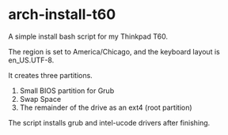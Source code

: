 # arch-install-t60
A simple install bash script for my Thinkpad T60.

The region is set to America/Chicago, and the keyboard layout is en_US.UTF-8.

It creates three partitions.

1. Small BIOS partition for Grub
2. Swap Space
3. The remainder of the drive as an ext4 (root partition)

The script installs grub and intel-ucode drivers after finishing.
